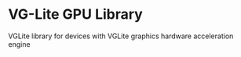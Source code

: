 # VG-Lite GPU Library

VGLite library for devices with VGLite graphics hardware acceleration engine

